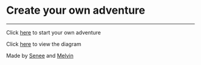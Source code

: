 # Create your own adventure  
 ---
Click [here](alarm.md) to start your own adventure  

Click [here](https://docs.google.com/drawings/d/1bHwSSoIqMQxHuxvm3kLy2xMuYciWSoKJAXvDNXlElfY/edit) to view the diagram  

Made by [Senee](github.com/seneec7794) and [Melvin](github.com/melvins1196)